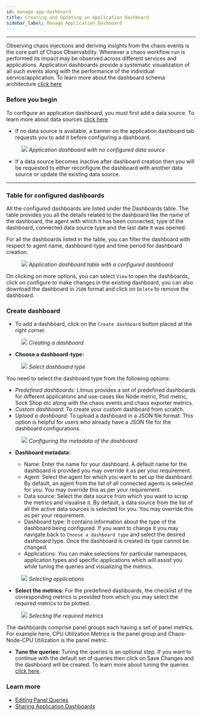 ```yaml
---
id: manage-app-dashboard
title: Creating and Updating an Application Dashboard
sidebar_label: Manage Application Dashboard
---
```


___

Observing chaos injections and deriving insights from the chaos events is the core part of Chaos Observability. Whenever a chaos workflow run is performed its impact may be observed across different services and applications. Application dashboards provide a systematic visualization of all such events along with the performance of the individual service/application. To learn more about the dashboard schema architecture [click here](https://raw.githubusercontent.com/litmuschaos/litmus/master/monitoring/portal-dashboards/schema.json)

### Before you begin
To configure an application dashboard, you must first add a data source. To learn more about data sources [click here](configure-datasource)

  - If no data source is available, a banner on the application dashboard tab requests you to add it before configuring a dashboard. 

<figure>
<img src={require('../assets/user-guides/observability/setup/manage-application-dashboard-no-data-source-dashboard.png').default} />
<i>Application dashboard with no configured data source</i>
</figure>

  - If a data source becomes inactive after dashboard creation then you will be requested to either reconfigure the dashboard with another data source or update the existing data source.

___

### Table for configured dashboards

  All the configured dashboards are listed under the Dashboards table. The table provides you all the details related to the dashboard like the name of the dashboard, the agent with which it has been connected, type of the dashboard, connected data source type and the last date it was opened.

  For all the dashboards listed in the table, you can filter the dashboard with respect to agent name, dashboard-type and time period for dashboard creation.

<figure>
<img src={require('../assets/user-guides/observability/setup/manage-application-dashboard-table.png').default} />
<i>Application dashboard table with a configured dashboard</i>
</figure>

On clicking on more options, you can select `View` to open the dashboards, click on configure to make changes in the existing dashboard, you can also download the dashboard in `JSON` format and click on `Delete` to remove the dashboard.



### Create dashboard

- To add a dashboard, click on the `Create dashboard` button placed at the right corner.

<figure>
<img src={require('../assets/user-guides/observability/setup/manage-application-dashboard-create-dashboard.png').default} />
<i>Creating a dashboard</i>
</figure>

- **Choose a dashboard-type:**
<figure>
<img src={require('../assets/user-guides/observability/setup/manage-application-dashboard-dashboard-type.png').default} />
<i>Select dashboard type</i>
</figure>

You need to select the dashboard type from the following options:

  - *Predefined dashboards:* Litmus provides a set of predefined dashboards for different applications and use-cases like Node metric, Pod metric, Sock Shop etc along with the chaos events and chaos exporter metrics.
  - *Custom dashboard:* To create your custom dashboard from scratch.
  - *Upload a dashboard:* To upload a dashboard in a JSON file format. This option is helpful for users who already have a JSON file for the dashboard configurations. 

<figure>
<img src={require('../assets/user-guides/observability/setup/manage-application-dashboard-metadata.png').default} />
<i>Configuring the metadata of the dashboard</i>
</figure>

- **Dashboard metadata:**

    - Name: Enter the name for your dashboard. A default name for the dashboard is provided you may override it as per your requirement.
    - Agent: Select the agent for which you want to set up the dashboard. By default, an agent from the list of all connected agents is selected for you. You may override this as per your requirement.
    - Data source: Select the data source from which you want to scrap the metrics and visualise it. By default, a data source from the list of all the active data sources is selected for you. You may override this as per your requirement.
    - Dashboard type: It contains information about the type of the dashboard being configured. If you want to change it you may navigate back to `Choose a dashboard type` and select the desired dashboard type. Once the dashboard is created its type cannot be changed.
    - Applications: You can make selections for particular namespaces, application types and specific applications which will assist you while tuning the queries and visualizing the metrics.

<figure>
<img src={require('../assets/user-guides/observability/setup/manage-application-dashboard-applications-selection.png').default} />
<i>Selecting applications</i>
</figure>

- **Select the metrics:** For the predefined dashboards, the checklist of the corresponding metrics is provided from which you may select the required metrics to be plotted. 

<figure>
<img src={require('../assets/user-guides/observability/setup/manage-application-dashboard-select-metrics.png').default} />
<i>Selecting the required metrics</i>
</figure>

The dashboards comprise panel groups each having a set of panel metrics. For example here, CPU Utilization Metrics is the panel group and Chaos-Node-CPU Utilization is the panel metric. 

- **Tune the queries:** 
Tuning the queries is an optional step. If you want to continue with the default set of queries then click on Save Changes and the dashboard will be created. To learn more about tuning the queries [click here](editing-queries-app-dashboard).


### Learn more

- [Editing Panel Queries](editing-queries-app-dashboard)
- [Sharing Application Dashboards](share-app-dashboard)

